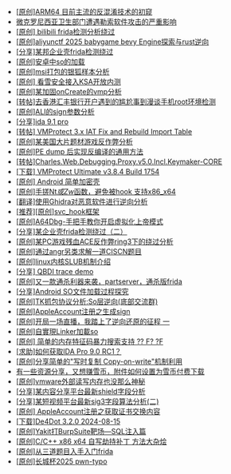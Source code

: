 + [[原创]ARM64 目前主流的反混淆技术的初窥](https://bbs.kanxue.com/thread-285567.htm)
+ [微克罗尼西亚卫生部门遭遇勒索软件攻击的严重影响](https://bbs.kanxue.com/thread-286040.htm)
+ [[原创] bilibili frida检测分析绕过](https://bbs.kanxue.com/thread-285893.htm)
+ [[原创]aliyunctf 2025 babygame bevy Engine探索与rust逆向](https://bbs.kanxue.com/thread-285885.htm)
+ [[分享]某邦企业壳frida检测绕过](https://bbs.kanxue.com/thread-285932.htm)
+ [[原创]安卓中so的加载](https://bbs.kanxue.com/thread-286004.htm)
+ [[原创]msi打包的银狐样本分析](https://bbs.kanxue.com/thread-286042.htm)
+ [[原创] 看雪安全接入KSA开放内测](https://bbs.kanxue.com/thread-251837.htm)
+ [[原创]某加固onCreate的vmp分析](https://bbs.kanxue.com/thread-286006.htm)
+ [[转帖]去香港汇丰银行开户遇到的尴尬事到漫谈手机root环境检测](https://bbs.kanxue.com/thread-285754.htm)
+ [[原创]ALI的sign参数分析](https://bbs.kanxue.com/thread-284292.htm)
+ [[分享]ida 9.1 pro](https://bbs.kanxue.com/thread-285999.htm)
+ [[转帖] VMProtect 3.x IAT Fix and Rebuild Import Table](https://bbs.kanxue.com/thread-273950.htm)
+ [[原创]某美国大片题材游戏反作弊分析](https://bbs.kanxue.com/thread-285956.htm)
+ [[原创]PE dump 后实现反编译的通用方法](https://bbs.kanxue.com/thread-284958.htm)
+ [[转帖]Charles.Web.Debugging.Proxy.v5.0.Incl.Keymaker-CORE](https://bbs.kanxue.com/thread-286043.htm)
+ [[下载] VMProtect Ultimate v3.8.4 Build 1754](https://bbs.kanxue.com/thread-280527.htm)
+ [[原创] Android 简单加密壳](https://bbs.kanxue.com/thread-273880.htm)
+ [[原创]手搓Nt*或Zw*函数，避免被hook 支持x86_x64](https://bbs.kanxue.com/thread-284264.htm)
+ [[翻译]使用Ghidra对恶意软件进行逆向分析](https://bbs.kanxue.com/thread-285892.htm)
+ [[推荐][原创]svc_hook框架](https://bbs.kanxue.com/thread-284713.htm)
+ [[原创]A64Dbg-手把手教你开启虚拟化上帝模式](https://bbs.kanxue.com/thread-267588.htm)
+ [[分享]某企业壳frida检测绕过（二）](https://bbs.kanxue.com/thread-285964.htm)
+ [[原创]某PC游戏残血ACE反作弊ring3下的绕过分析](https://bbs.kanxue.com/thread-284667.htm)
+ [[原创]通过angr另类求解一道CISCN题目](https://bbs.kanxue.com/thread-286012.htm)
+ [[原创]linux内核SLUB机制介绍](https://bbs.kanxue.com/thread-286045.htm)
+ [[分享] QBDI trace demo](https://bbs.kanxue.com/thread-285857.htm)
+ [[原创]又一款通杀利器来袭，partserver，通杀版frida](https://bbs.kanxue.com/thread-285628.htm)
+ [[分享]Android  SO文件加载过程探究](https://bbs.kanxue.com/thread-285788.htm)
+ [[原创]TK抓包协议分析:So层逆向(底部交流群)](https://bbs.kanxue.com/thread-286046.htm)
+ [[原创]AppleAccount注册之生成sign](https://bbs.kanxue.com/thread-285959.htm)
+ [[原创]开局一场直播，我踏上了逆向还原的征程 一](https://bbs.kanxue.com/thread-286047.htm)
+ [[原创]自實現Linker加載so](https://bbs.kanxue.com/thread-282316.htm)
+ [[原创] 简单的内存特征码暴力搜索支持 ?? F? ?F](https://bbs.kanxue.com/thread-284451.htm)
+ [[求助]如何获取IDA Pro 9.0 RC1？](https://bbs.kanxue.com/thread-286048.htm)
+ [[原创]分享简单的"写时复制 Copy-on-write"机制利用](https://bbs.kanxue.com/thread-285331.htm)
+ [有一些资源分享，又想赚雪币，附件如何设置为雪币付费下载](https://bbs.kanxue.com/thread-286050.htm)
+ [[原创]vmware外部读写内存也没那么神秘](https://bbs.kanxue.com/thread-284956.htm)
+ [[分享]某内容分享平台最新shield字段分析](https://bbs.kanxue.com/thread-285929.htm)
+ [[分享]某短视频平台最新sig3字段算法分析(二)](https://bbs.kanxue.com/thread-285222.htm)
+ [[原创] AppleAccount注册之获取证书交换内容](https://bbs.kanxue.com/thread-285944.htm)
+ [[下载]De4Dot 3.2.0 2024-08-15](https://bbs.kanxue.com/thread-285295.htm)
+ [[原创]Yakit打BurpSuite靶场—SQL注入篇](https://bbs.kanxue.com/thread-285984.htm)
+ [[原创]C/C++ x86 x64 自写劫持补丁 方法大杂烩](https://bbs.kanxue.com/thread-282745.htm)
+ [[原创]从三道题目入手入门frida](https://bbs.kanxue.com/thread-260523.htm)
+ [[原创]长城杯2025 pwn-typo](https://bbs.kanxue.com/thread-286051.htm)
